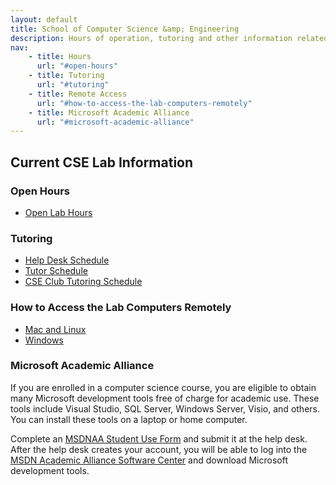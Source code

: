 ```yaml
---
layout: default
title: School of Computer Science &amp; Engineering
description: Hours of operation, tutoring and other information related to working in the CSE labs.
nav:
    - title: Hours
      url: "#open-hours"
    - title: Tutoring
      url: "#tutoring"
    - title: Remote Access
      url: "#how-to-access-the-lab-computers-remotely"
    - title: Microsoft Academic Alliance
      url: "#microsoft-academic-alliance"
---
```


## Current CSE __Lab Information__

###  Open Hours

- [Open Lab Hours](Lab_hours.pdf)

### Tutoring

- [Help Desk Schedule](Help_desk_schedule.pdf)
- [Tutor Schedule](Tutor_Schedule.pdf)
- [CSE Club Tutoring Schedule](http://cse-club.com/#tutoring)

### How to Access the Lab Computers Remotely

- [Mac and Linux](SSHX11ForwardingTutorial-non-Windows.pdf)
- [Windows](SSHX11ForwardingTutorial-Windows.pdf)

### Microsoft Academic Alliance

If you are enrolled in a computer science course, you are eligible to obtain many
Microsoft development tools free of charge for academic use. These tools include
Visual Studio, SQL Server, Windows Server, Visio, and others. You can install these tools
on a laptop or home computer.

Complete an [MSDNAA Student Use Form][msdnaa-form] and submit it at the help desk. After the
help desk creates your account, you will be able to log into the
[MSDN Academic Alliance Software Center][msdnaa-site] and download Microsoft development tools.

[msdnaa-form]: ../labs/MSDNAAStudentUse.pdf
[msdnaa-site]: http://e5.onthehub.com/WebStore/Welcome.aspx?ws=bcb96e9c-ef9b-e011-969d-0030487d8897

